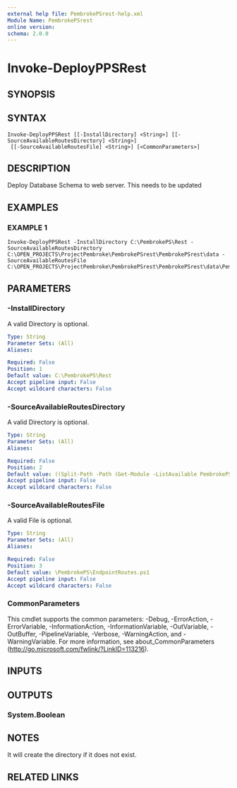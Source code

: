 ```yaml
---
external help file: PembrokePSrest-help.xml
Module Name: PembrokePSrest
online version:
schema: 2.0.0
---
```


# Invoke-DeployPPSRest

## SYNOPSIS

## SYNTAX

```
Invoke-DeployPPSRest [[-InstallDirectory] <String>] [[-SourceAvailableRoutesDirectory] <String>]
 [[-SourceAvailableRoutesFile] <String>] [<CommonParameters>]
```

## DESCRIPTION
Deploy Database Schema to web server.
This needs to be updated

## EXAMPLES

### EXAMPLE 1
```
Invoke-DeployPPSRest -InstallDirectory C:\PembrokePS\Rest -SourceAvailableRoutesDirectory C:\OPEN_PROJECTS\ProjectPembroke\PembrokePSrest\PembrokePSrest\data -SourceAvailableRoutesFile C:\OPEN_PROJECTS\ProjectPembroke\PembrokePSrest\PembrokePSrest\data\PembrokePSEndpointRoutes.ps1
```

## PARAMETERS

### -InstallDirectory
A valid Directory is optional.

```yaml
Type: String
Parameter Sets: (All)
Aliases:

Required: False
Position: 1
Default value: C:\PembrokePS\Rest
Accept pipeline input: False
Accept wildcard characters: False
```

### -SourceAvailableRoutesDirectory
A valid Directory is optional.

```yaml
Type: String
Parameter Sets: (All)
Aliases:

Required: False
Position: 2
Default value: ((Split-Path -Path (Get-Module -ListAvailable PembrokePSrest).path) + "\Data")
Accept pipeline input: False
Accept wildcard characters: False
```

### -SourceAvailableRoutesFile
A valid File is optional.

```yaml
Type: String
Parameter Sets: (All)
Aliases:

Required: False
Position: 3
Default value: \PembrokePS\EndpointRoutes.ps1
Accept pipeline input: False
Accept wildcard characters: False
```

### CommonParameters
This cmdlet supports the common parameters: -Debug, -ErrorAction, -ErrorVariable, -InformationAction, -InformationVariable, -OutVariable, -OutBuffer, -PipelineVariable, -Verbose, -WarningAction, and -WarningVariable.
For more information, see about_CommonParameters (http://go.microsoft.com/fwlink/?LinkID=113216).

## INPUTS

## OUTPUTS

### System.Boolean

## NOTES
It will create the directory if it does not exist.

## RELATED LINKS
